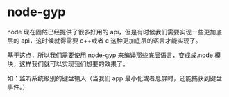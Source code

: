 # node-gyp

node 现在固然已经提供了很多好用的 api，但是有时候我们需要实现一些更加底层的 api，这时候就得需要 c++或者 c 这种更加底层的语言才能实现了。

基于这点，所以我们需要使用 node-gyp 来编译那些底层语言，变成成.node 模块，这样我们就可以实现我们想要的效果了。

如：监听系统级别的键盘输入（当我们 app 最小化或者息屏时，还能捕获到键盘事件。）
